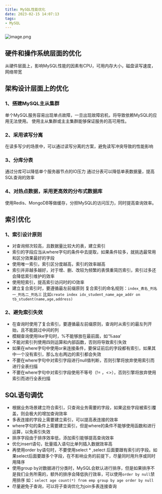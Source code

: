 ```yaml
---
title: MySQL性能优化
date: 2023-02-15 14:07:13
tags:
- MySQL
---
```

![image.png](https://cdn.staticaly.com/gh/K-Viior/blog-image@master/img/20230215142245.png)
## 硬件和操作系统层面的优化
从硬件层面上，影响MySQL性能的因素有CPU，可用内存大小，磁盘读写速度，网络带宽
## 架构设计层面上的优化
### 1、搭建MySQL主从集群
单个MySQL服务容易出现单点故障，一旦出现故障宕机，将导致依赖MySQL的应用无法使用。
使用主从集群或主主集群能够保证服务的高可用性。
### 2、采用读写分离
在读多写少的场景中，可以通过读写分离的方案，避免读写冲突导致的性能影响
### 3、分库分表
通过分库可以降低单个服务器节点的IO压力
通过分表可以降低单表数据量，提高SQL查询的效率
### 4、对热点数据，采用更高效的分布式数据库
使用Redis、MongoDB等做缓存，分担MySQL的访问压力，同时提高查询效率。
## 索引优化
### 1、索引设计原则
- 对查询频次较高，且数据量比较大的表，建立索引
- 索引的字段应当从where字句的条件中去提取，如果条件较多，就挑选最常用和区分效果最好的字段
- 使用唯一索引，索引区分度越高，索引的效率越高
- 索引并非越多越好，对于增、删、改较为频繁的表慎重简历索引，索引过多还会降低索引维护的效率
- 使用短索引，提高索引访问时的IO效率
- 建立复合索引时，要遵循最左前缀原则
  复合索引的命名规则：`index_表名_列名一_列名二_列名三`
  比如`create index idx_student_name_age_addr on tb_student(name,age,address)`
### 2、避免索引失效
- 在查询时使用了复合索引，要遵循最左前缀原则，查询时从索引的最左列开始，且不能跳过中间的列
- 模糊查询使用like字句时，%不能够放在最前面，如‘%aaa’
- 不能对索引列使用四则运算和内部函数，否则将导致索引失效
- 如果在where字句中使用or来连接条件，要保证前后的字段都有索引，如果其中一个没有索引，那么左右两边的索引都会失效
- 不要在where字句中对索引字段进行null值判断，否则引擎将放弃使用索引而进行全表扫描
- 不要在where字句中对索引字段使用不等号（!= ，<>），否则引擎将放弃使用索引而进行全表扫描
## SQL语句调优
- 根据业务场景建立符合索引，只查询业务需要的字段，如果这些字段被索引覆盖，则会极大的增加查询效率
- 多表连接的字段上需要建立索引，可以提高表连接的效率
- where字句的条件上需要建立索引，但是where的条件不能够使用函数和进行运算，以免索引失效
- 排序字段由于排序效率低，添加索引能够提高查询效率
- 优化insert语句，批量插入语句比单列插入数据效率高
- 再使用order by语句时，不要使用select * ,select 后面要跟有索引的字段。如果select后面要跟多个字段，在不影响业务的前提下，尽量同时用升序或同时用降序
- 使用group by对数据进行分类时，MySQL会默认进行排序，但是如果排序不是我们业务所需的，额外的排序会降低执行效率，可以使用`order by null`禁用排序
   如：`select age count(*) from emp group by age order by null`
- 尽量避免子查询，可以将子查询优化为join多表连接查询

